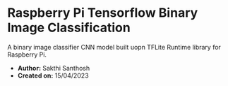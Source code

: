 # Raspberry Pi Tensorflow Binary Image Classification

A binary image classifier CNN model built uopn TFLite Runtime library for Raspberry Pi.

- **Author:** Sakthi Santhosh
- **Created on:** 15/04/2023

